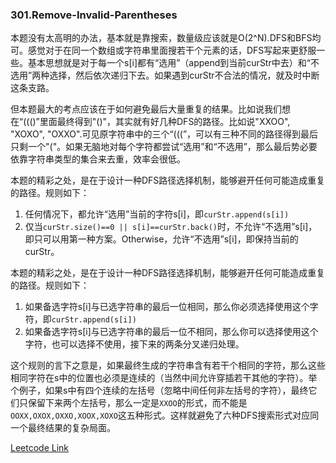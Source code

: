 ### 301.Remove-Invalid-Parentheses

本题没有太高明的办法，基本就是靠搜索，数量级应该就是O(2^N).DFS和BFS均可。感觉对于在同一个数组或字符串里面搜若干个元素的话，DFS写起来更舒服一些。基本思想就是对于每一个s[i]都有“选用”（append到当前curStr中去）和“不选用”两种选择，然后依次递归下去。如果遇到curStr不合法的情况，就及时中断这条支路。

但本题最大的考点应该在于如何避免最后大量重复的结果。比如说我们想在“((()”里面最终得到"()"，其实就有好几种DFS的路径。比如说"XXOO", "XOXO", "OXXO".可见原字符串中的三个“(((”，可以有三种不同的路径得到最后只剩一个"("。如果无脑地对每个字符都尝试“选用”和“不选用”，那么最后势必要依靠字符串类型的集合来去重，效率会很低。

本题的精彩之处，是在于设计一种DFS路径选择机制，能够避开任何可能造成重复的路径。规则如下：
1. 任何情况下，都允许“选用”当前的字符s[i]，即```curStr.append(s[i])```
2. 仅当```curStr.size()==0 || s[i]==curStr.back()```时，不允许“不选用”s[i]，即只可以用第一种方案。Otherwise，允许“不选用”s[i]，即保持当前的curStr。

本题的精彩之处，是在于设计一种DFS路径选择机制，能够避开任何可能造成重复的路径。规则如下：
1. 如果备选字符s[i]与已选字符串的最后一位相同，那么你必须选择使用这个字符，即```curStr.append(s[i])```
2. 如果备选字符s[i]与已选字符串的最后一位不相同，那么你可以选择使用这个字符，也可以选择不使用，接下来的两条分叉递归处理。

这个规则的言下之意是，如果最终生成的字符串含有若干个相同的字符，那么这些相同字符在s中的位置也必须是连续的（当然中间允许穿插若干其他的字符）。举个例子，如果s中有四个连续的左括号（忽略中间任何非左括号的字符），最终它们只保留下来两个左括号，那么一定是```XXOO```的形式，而不能是```OOXX,OXOX,OXXO,XOOX,XOXO```这五种形式。这样就避免了六种DFS搜索形式对应同一个最终结果的复杂局面。


[Leetcode Link](https://leetcode.com/problems/remove-invalid-parentheses)
